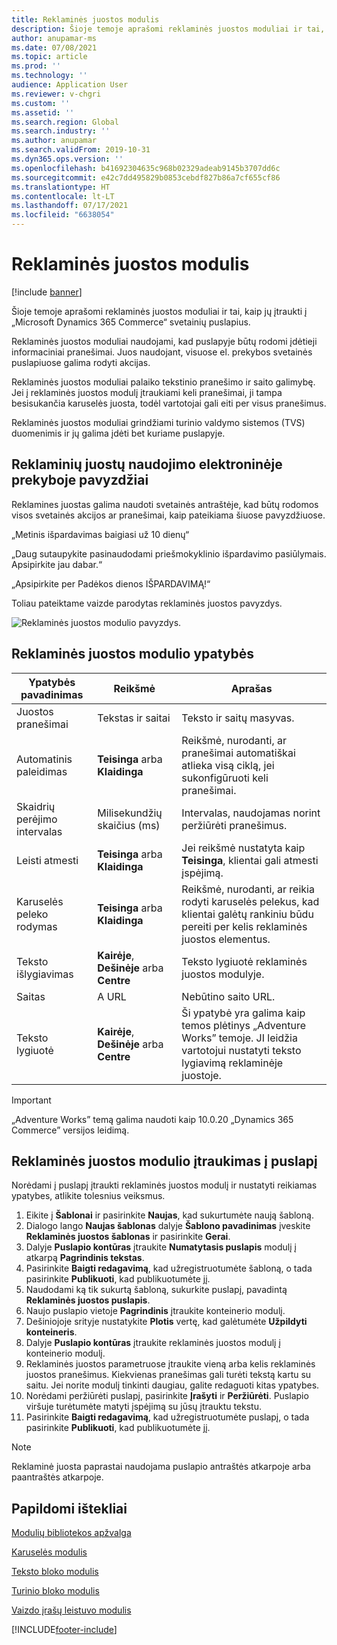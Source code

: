 ```yaml
---
title: Reklaminės juostos modulis
description: Šioje temoje aprašomi reklaminės juostos moduliai ir tai, kaip jų įtraukti į „Microsoft Dynamics 365 Commerce“ svetainių puslapius.
author: anupamar-ms
ms.date: 07/08/2021
ms.topic: article
ms.prod: ''
ms.technology: ''
audience: Application User
ms.reviewer: v-chgri
ms.custom: ''
ms.assetid: ''
ms.search.region: Global
ms.search.industry: ''
ms.author: anupamar
ms.search.validFrom: 2019-10-31
ms.dyn365.ops.version: ''
ms.openlocfilehash: b41692304635c968b02329adeab9145b3707dd6c
ms.sourcegitcommit: e42c7dd495829b0853cebdf827b86a7cf655cf86
ms.translationtype: HT
ms.contentlocale: lt-LT
ms.lasthandoff: 07/17/2021
ms.locfileid: "6638054"
---
```

# <a name="promo-banner-module"></a>Reklaminės juostos modulis

[!include [banner](includes/banner.md)]

Šioje temoje aprašomi reklaminės juostos moduliai ir tai, kaip jų įtraukti į „Microsoft Dynamics 365 Commerce“ svetainių puslapius.

Reklaminės juostos moduliai naudojami, kad puslapyje būtų rodomi įdėtieji informaciniai pranešimai. Juos naudojant, visuose el. prekybos svetainės puslapiuose galima rodyti akcijas. 

Reklaminės juostos moduliai palaiko tekstinio pranešimo ir saito galimybę. Jei į reklaminės juostos modulį įtraukiami keli pranešimai, ji tampa besisukančia karuselės juosta, todėl vartotojai gali eiti per visus pranešimus. 

Reklaminės juostos moduliai grindžiami turinio valdymo sistemos (TVS) duomenimis ir jų galima įdėti bet kuriame puslapyje.

## <a name="usage-examples-of-promo-banners-in-e-commerce"></a>Reklaminių juostų naudojimo elektroninėje prekyboje pavyzdžiai

Reklamines juostas galima naudoti svetainės antraštėje, kad būtų rodomos visos svetainės akcijos ar pranešimai, kaip pateikiama šiuose pavyzdžiuose.

„Metinis išpardavimas baigiasi už 10 dienų“

„Daug sutaupykite pasinaudodami priešmokyklinio išpardavimo pasiūlymais. Apsipirkite jau dabar.“

„Apsipirkite per Padėkos dienos IŠPARDAVIMĄ!“ 

Toliau pateiktame vaizde parodytas reklaminės juostos pavyzdys.

![Reklaminės juostos modulio pavyzdys.](./media/ecommerce-Promobanner.PNG)

## <a name="promo-banner-module-properties"></a>Reklaminės juostos modulio ypatybės

| Ypatybės pavadinimas             | Reikšmė                              | Aprašas |
|---------------------------|------------------------------------|-------------|
| Juostos pranešimai           | Tekstas ir saitai                     | Teksto ir saitų masyvas. |
| Automatinis paleidimas                  | **Teisinga** arba **Klaidinga**              | Reikšmė, nurodanti, ar pranešimai automatiškai atlieka visą ciklą, jei sukonfigūruoti keli pranešimai. |
| Skaidrių perėjimo intervalas | Milisekundžių skaičius (ms)      | Intervalas, naudojamas norint peržiūrėti pranešimus. |
| Leisti atmesti             | **Teisinga** arba **Klaidinga**              | Jei reikšmė nustatyta kaip **Teisinga**, klientai gali atmesti įspėjimą. |
| Karuselės peleko rodymas     | **Teisinga** arba **Klaidinga**              | Reikšmė, nurodanti, ar reikia rodyti karuselės pelekus, kad klientai galėtų rankiniu būdu pereiti per kelis reklaminės juostos elementus. |
| Teksto išlygiavimas            | **Kairėje**, **Dešinėje** arba **Centre** | Teksto lygiuotė reklaminės juostos modulyje. |
| Saitas                      | A URL                              | Nebūtino saito URL. |
|Teksto lygiuotė             | **Kairėje**, **Dešinėje** arba **Centre** | Ši ypatybė yra galima kaip temos plėtinys „Adventure Works” temoje. JI leidžia vartotojui nustatyti teksto lygiavimą reklaminėje juostoje. |

> [!IMPORTANT]
> „Adventure Works” temą galima naudoti kaip 10.0.20 „Dynamics 365 Commerce” versijos leidimą.

## <a name="add-a-promo-banner-module-to-a-page"></a>Reklaminės juostos modulio įtraukimas į puslapį 

Norėdami į puslapį įtraukti reklaminės juostos modulį ir nustatyti reikiamas ypatybes, atlikite tolesnius veiksmus.

1. Eikite į **Šablonai** ir pasirinkite **Naujas**, kad sukurtumėte naują šabloną.
1. Dialogo lango **Naujas šablonas** dalyje **Šablono pavadinimas** įveskite **Reklaminės juostos šablonas** ir pasirinkite **Gerai**.
1. Dalyje **Puslapio kontūras** įtraukite **Numatytasis puslapis** modulį į atkarpą **Pagrindinis tekstas**. 
1. Pasirinkite **Baigti redagavimą**, kad užregistruotumėte šabloną, o tada pasirinkite **Publikuoti**, kad publikuotumėte jį. 
1. Naudodami ką tik sukurtą šabloną, sukurkite puslapį, pavadintą **Reklaminės juostos puslapis**. 
1. Naujo puslapio vietoje **Pagrindinis** įtraukite konteinerio modulį. 
1. Dešiniojoje srityje nustatykite **Plotis** vertę, kad galėtumėte **Užpildyti konteineris**.
1. Dalyje **Puslapio kontūras** įtraukite reklaminės juostos modulį į konteinerio modulį.
1. Reklaminės juostos parametruose įtraukite vieną arba kelis reklaminės juostos pranešimus. Kiekvienas pranešimas gali turėti tekstą kartu su saitu. Jei norite modulį tinkinti daugiau, galite redaguoti kitas ypatybes.
1. Norėdami peržiūrėti puslapį, pasirinkite **Įrašyti** ir **Peržiūrėti**. Puslapio viršuje turėtumėte matyti įspėjimą su jūsų įtrauktu tekstu.
1. Pasirinkite **Baigti redagavimą**, kad užregistruotumėte puslapį, o tada pasirinkite **Publikuoti**, kad publikuotumėte jį.

> [!NOTE]
> Reklaminė juosta paprastai naudojama puslapio antraštės atkarpoje arba paantraštės atkarpoje.

## <a name="additional-resources"></a>Papildomi ištekliai

[Modulių bibliotekos apžvalga](starter-kit-overview.md)

[Karuselės modulis](add-carousel.md)

[Teksto bloko modulis](add-content-rich-block.md)

[Turinio bloko modulis](add-hero-module.md)

[Vaizdo įrašų leistuvo modulis](add-video-player.md)


[!INCLUDE[footer-include](../includes/footer-banner.md)]
